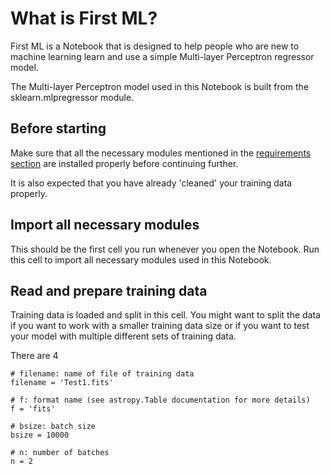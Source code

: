 # What is First ML?
First ML is a Notebook that is designed to help people who are new to machine learning learn and use a simple Multi-layer Perceptron regressor model. 

The Multi-layer Perceptron model used in this Notebook is built from the sklearn.mlpregressor module.

## Before starting
Make sure that all the necessary modules mentioned in the [requirements section](''/) are installed properly before continuing further.

It is also expected that you have already 'cleaned' your training data properly.

## Import all necessary modules
This should be the first cell you run whenever you open the Notebook. Run this cell to import all necessary modules used in this Notebook.

## Read and prepare training data
Training data is loaded and split in this cell. You might want to split the data if you want to work with a smaller training data size or if you want to test your model with multiple different sets of training data.  

There are 4 
```
# filename: name of file of training data
filename = 'Test1.fits'

# f: format name (see astropy.Table documentation for more details)
f = 'fits'

# bsize: batch size
bsize = 10000

# n: number of batches
n = 2
```